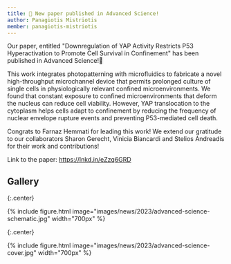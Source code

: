 ```yaml
---
title: 📣 New paper published in Advanced Science!
author: Panagiotis Mistriotis
member: panagiotis-mistriotis
---
```


Our paper, entitled "Downregulation of YAP Activity Restricts P53 Hyperactivation to Promote Cell Survival in Confinement" has been published in Advanced Science!🎉
 
This work integrates photopatterning with microfluidics to fabricate a novel high-throughput microchannel device that permits prolonged culture of single cells in physiologically relevant confined microenvironments. We found that constant exposure to confined microenvironments that deform the nucleus can reduce cell viability. However, YAP translocation to the cytoplasm helps cells adapt to confinement by reducing the frequency of nuclear envelope rupture events and preventing P53-mediated cell death.
  
Congrats to Farnaz Hemmati for leading this work! We extend our gratitude to our collaborators Sharon Gerecht, Vinicia Biancardi and Stelios Andreadis for their work and contributions!
  
Link to the paper:  https://lnkd.in/eZzq6GRD

## Gallery


{:.center}

{%
  include figure.html
  image="images/news/2023/advanced-science-schematic.jpg"
  width="700px"
%}

{:.center}

{%
  include figure.html
  image="images/news/2023/advanced-science-cover.jpg"
  width="700px"
%}

